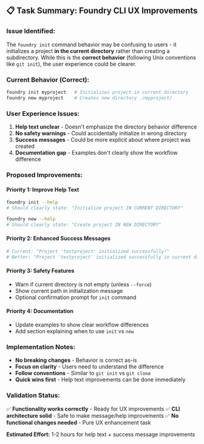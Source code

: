 ## 📋 **Task Summary: Foundry CLI UX Improvements**

### **Issue Identified:**
The `foundry init` command behavior may be confusing to users - it initializes a project **in the current directory** rather than creating a subdirectory. While this is the **correct behavior** (following Unix conventions like `git init`), the user experience could be clearer.

### **Current Behavior (Correct):**
```bash
foundry init myproject   # Initializes project in current directory
foundry new myproject    # Creates new directory ./myproject/
```

### **User Experience Issues:**
1. **Help text unclear** - Doesn't emphasize the directory behavior difference
2. **No safety warnings** - Could accidentally initialize in wrong directory
3. **Success messages** - Could be more explicit about where project was created
4. **Documentation gap** - Examples don't clearly show the workflow difference

### **Proposed Improvements:**

#### **Priority 1: Improve Help Text**
```bash
foundry init --help
# Should clearly state: "Initialize project IN CURRENT DIRECTORY"

foundry new --help  
# Should clearly state: "Create project IN NEW DIRECTORY"
```

#### **Priority 2: Enhanced Success Messages**
```bash
# Current: "Project 'testproject' initialized successfully!"
# Better: "Project 'testproject' initialized successfully in current directory!"
```

#### **Priority 3: Safety Features**
- Warn if current directory is not empty (unless `--force`)
- Show current path in initialization message
- Optional confirmation prompt for `init` command

#### **Priority 4: Documentation**
- Update examples to show clear workflow differences
- Add section explaining when to use `init` vs `new`

### **Implementation Notes:**
- **No breaking changes** - Behavior is correct as-is
- **Focus on clarity** - Users need to understand the difference
- **Follow conventions** - Similar to `git init` vs `git clone`
- **Quick wins first** - Help text improvements can be done immediately

### **Validation Status:**
✅ **Functionality works correctly** - Ready for UX improvements
✅ **CLI architecture solid** - Safe to make message/help improvements
✅ **No functional changes needed** - Pure UX enhancement task

**Estimated Effort:** 1-2 hours for help text + success message improvements